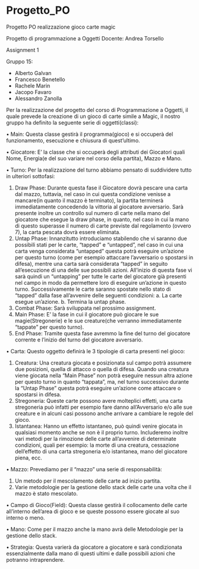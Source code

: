 # Progetto_PO
Progetto PO realizzazione gioco carte magic


Progetto di programmazione a Oggetti
Docente: Andrea Torsello

Assignment 1

Gruppo 15:
-	Alberto Galvan
-	Francesco Benetello
-	Rachele Marin
-	Jacopo Favaro
-	Alessandro Zanolla

Per la realizzazione del progetto del corso di Programmazione a Oggetti, il quale prevede la creazione di un gioco di carte simile a Magic, il nostro gruppo ha definito la seguente serie di oggetti(classi):

•	Main: Questa classe gestirà il programma(gioco) e si occuperà del funzionamento, esecuzione e chiusura di quest’ultimo.

•	Giocatore: E’ la classe che si occuperà degli attributi dei Giocatori quali Nome, Energia(e del suo variare nel corso della partita), Mazzo e Mano.

•	Turno: Per la realizzazione del turno abbiamo pensato di suddividere tutto in ulteriori sottofasi:
1.	Draw Phase: Durante questa fase il Giocatore dovrà pescare una carta dal mazzo, tuttavia, nel caso in cui questa condizione venisse a mancare(in quanto il mazzo è terminato), la partita terminerà immediatamente concedendo la vittoria al giocatore avversario. Sarà presente inoltre un controllo sul numero di carte nella mano del giocatore che esegue la draw phase, in quanto, nel caso in cui la mano di questo superasse il numero di carte previste dal regolamento (ovvero 7), la carta pescata dovrà essere eliminata.
2.	Untap Phase: Innanzitutto introduciamo stabilendo che vi saranno due possibili stati per le carte, “tapped” e “untapped”, nel caso in cui una carta venga considerata “untapped” questa potrà eseguire un’azione per questo turno (come per esempio attaccare l’avversario o spostarsi in difesa), mentre una carta sarà considerata “tapped” in seguito all’esecuzione di una delle sue possibili azioni. All’inizio di questa fase vi sarà quindi un “untapping” per tutte le carte del giocatore già presenti nel campo in modo da permettere loro di eseguire un’azione in questo turno. Successivamente le carte saranno spostate nello stato di “tapped” dalla fase all’avvenire delle seguenti condizioni:
a.	La carte esegue un’azione.
b.	Termina la untap phase.
3.	Combat Phase: Sarà sviluppata nel prossimo assignment.
4.	Main Phase: E’ la fase in cui il giocatore può giocare le sue magie(Stregonerie) e le sue creature(che verranno immediatamente “tappate” per questo turno).
5.	End Phase: Tramite questa fase avremmo la fine del turno del giocatore corrente e l’inizio del turno del giocatore avversario.

•	Carta: Questo oggetto definirà le 3 tipologie di carta presenti nel gioco:
1.	Creatura: Una creatura giocata e posizionata sul campo potrà assumere due posizioni, quella di attacco o quella di difesa. Quando una creatura viene giocata nella “Main Phase” non potrà eseguire nessun altra azione per questo turno in quanto “tappata”, ma, nel turno successivo durante la “Untap Phase” questa potrà eseguire un’azione come attaccare o spostarsi in difesa.
2.	Stregoneria: Queste carte possono avere molteplici effetti, una carta stregoneria può infatti per esempio fare danno all’Avversario e/o alle sue creature e in alcuni casi possono anche arrivare a cambiare le regole del gioco.
3.	Istantanea: Hanno un effetto istantaneo, può quindi venire giocata in qualsiasi momento anche se non è il proprio turno.
Includeremo inoltre vari metodi per la rimozione delle carte all’avvenire di determinate condizioni, quali per esempio: la morte di una creatura, cessazione dell’effetto di una carta stregoneria e/o istantanea, mano del giocatore piena, ecc.

•	Mazzo: Prevediamo per il “mazzo” una serie di responsabilità:
1.	Un metodo per il mescolamento delle carte ad inizio partita.
2.	Varie metodologie per la gestione dello stack delle carte una volta che il mazzo è stato mescolato.

•	Campo di Gioco(Field): Questa classe gestirà il collocamento delle carte all’interno dell’area di gioco e se queste possono essere giocate al suo interno o meno.

•	Mano: Come per il mazzo anche la mano avrà delle Metodologie per la gestione dello stack.

•	Strategia: Questa varierà da giocatore a giocatore e sarà condizionata essenzialmente dalla mano di questi ultimi e dalle possibili azioni che potranno intraprendere.
